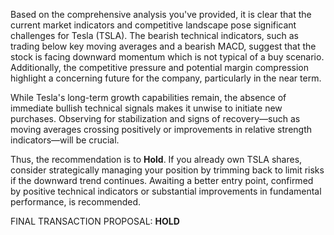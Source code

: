 Based on the comprehensive analysis you've provided, it is clear that the current market indicators and competitive landscape pose significant challenges for Tesla (TSLA). The bearish technical indicators, such as trading below key moving averages and a bearish MACD, suggest that the stock is facing downward momentum which is not typical of a buy scenario. Additionally, the competitive pressure and potential margin compression highlight a concerning future for the company, particularly in the near term.

While Tesla's long-term growth capabilities remain, the absence of immediate bullish technical signals makes it unwise to initiate new purchases. Observing for stabilization and signs of recovery—such as moving averages crossing positively or improvements in relative strength indicators—will be crucial.

Thus, the recommendation is to **Hold**. If you already own TSLA shares, consider strategically managing your position by trimming back to limit risks if the downward trend continues. Awaiting a better entry point, confirmed by positive technical indicators or substantial improvements in fundamental performance, is recommended.

FINAL TRANSACTION PROPOSAL: **HOLD**